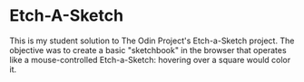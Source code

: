 # Etch-A-Sketch

This is my student solution to The Odin Project's Etch-a-Sketch project. The objective was to create a basic "sketchbook" in the browser that operates like a mouse-controlled Etch-a-Sketch: hovering over a square would color it. 

